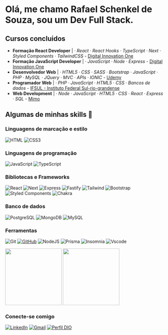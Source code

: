 # Olá, me chamo Rafael Schenkel de Souza, sou um Dev Full Stack.
  
## Cursos concluidos

- **Formação React Developer** | *· React · React Hooks · TypeScript · Next · Styled Components · TailwindCSS* - [Digital Innovation One](https://www.dio.me/bootcamp/formacao-react-developer)
- **Formação JavaScript Developer** | *· JavaScript · Node · Express* - [Digital Innovation One](https://www.dio.me/bootcamp/formacao-javascript-developer)
- **Desenvolvedor Web** | *· HTML5 · CSS · SASS · Bootstrap · JavaScript · PHP · MySQL · JQuery · MVC · APIs · IONIC* - [Udemy](https://www.udemy.com/course/web-completo/?couponCode=JUST4U02223)
- **Programador Web** | *· PHP · JavaScript · HTML5 · CSS · Bancos de dados* - [IFSUL - Instituto Federal Sul-rio-grandense](https://www.ifsul.edu.br/)
- **Web Development** | *· Node · JavaScript · HTML5 · CSS · React · Express · SQL* - [Mimo](https://mimo.org/)

## Algumas de minhas skills 🚀

### Linguagens de marcação e estilo

![HTML](https://img.shields.io/badge/HTML5-E34F26?style=for-the-badge&logo=html5&logoColor=white)
![CSS3](https://img.shields.io/badge/CSS3-1572B6?style=for-the-badge&logo=css3&logoColor=white)

### Linguagens de programação

![JavaScript](https://img.shields.io/badge/JavaScript-F7DF1E?style=for-the-badge&logo=javascript&logoColor=black)
![TypeScript](https://img.shields.io/badge/TypeScript-007ACC?style=for-the-badge&logo=typescript&logoColor=white)

### Bibliotecas e Frameworks

![React](https://img.shields.io/badge/React-20232A?style=for-the-badge&logo=react&logoColor=61DAFB)
![Next](https://img.shields.io/badge/Next-black?style=for-the-badge&logo=next.js&logoColor=000000&color=dddddd)
![Express](https://img.shields.io/badge/express.js-%23404d59.svg?style=for-the-badge&logo=express&logoColor=%2361DAFB)
![Fastify](https://img.shields.io/badge/fastify-%23000000.svg?style=for-the-badge&logo=fastify&logoColor=white)
![Tailwind](https://img.shields.io/badge/tailwindcss-%2338B2AC.svg?style=for-the-badge&logo=tailwind-css&logoColor=0088dd&color=001122)
![Bootstrap](https://img.shields.io/badge/-boostrap-0D1117?style=for-the-badge&logo=bootstrap&color=220077)
![Styled Components](https://img.shields.io/badge/styled--components-DB7093?style=for-the-badge&logo=styled-components&logoColor=white)
![Chakra](https://img.shields.io/badge/chakra-%234ED1C5.svg?style=for-the-badge&logo=chakraui&logoColor=white)

### Banco de dados

![PostgreSQL](https://img.shields.io/badge/PostgreSQL-000?style=for-the-badge&logo=postgresql&logoColor=white&color=0088dd)
![MongoDB](https://img.shields.io/badge/MongoDB-%234ea94b.svg?style=for-the-badge&logo=mongodb&logoColor=white)
![MySQL](https://img.shields.io/badge/MySQL-00000F?style=for-the-badge&logo=mysql&logoColor=white&color=0066ee)

### Ferramentas

![Git](https://img.shields.io/badge/GIT-E44C30?style=for-the-badge&logo=git&logoColor=white)
[![GitHub](https://img.shields.io/badge/GitHub-100000?style=for-the-badge&logo=github&logoColor=white&color=001122)](https://github.com/rafaschenkel)
![NodeJS](https://img.shields.io/badge/node.js-6DA55F?style=for-the-badge&logo=node.js&logoColor=white)
![Prisma](https://img.shields.io/badge/Prisma-3982CE?style=for-the-badge&logo=Prisma&logoColor=white)
![Insomnia](https://img.shields.io/badge/Insomnia-black?style=for-the-badge&logo=insomnia&logoColor=5849BE)
![Vscode](https://img.shields.io/badge/Vscode-007ACC?style=for-the-badge&logo=visual-studio-code&logoColor=white)

<div>
 <img height="180px" src="https://github-readme-stats.vercel.app/api?username=rafaschenkel&show_icons=true&icon_color=c004fd&text_color=CCCCCC&title_color=00FF00&bg_color=30,000000,000055&border_color=00FF00&border_radius=15"/> <img height="180px" src="https://github-readme-stats.vercel.app/api/top-langs/?username=rafaschenkel&layout=compact&icon_color=c004fd&text_color=CCCCCC&title_color=00FF00&bg_color=30,000000,000055&border_color=00FF00&border_radius=15"/> 
</div>

### Conecte-se comigo

[![LinkedIn](https://img.shields.io/badge/-LinkedIn-%230077B5?style=for-the-badge&logo=linkedin&logoColor=white)](https://www.linkedin.com/in/rafaschenkeldev/)
[![Gmail](https://img.shields.io/badge/-Gmail-%23333?style=for-the-badge&logo=gmail&color=red&logoColor=white)](mailto:rafaschenkel.dev@gmail.com)
[![Perfil DIO](https://img.shields.io/badge/-Meu%20Perfil%20na%20DIO-30A3DC?style=for-the-badge&color=B833FF)](https://www.dio.me/users/rafaschenkel_dev)


